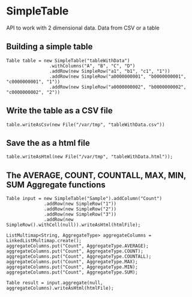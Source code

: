 # SimpleTable
API to work with 2 dimensional data. Data from CSV or a table

## Building a simple table
  ```
  Table table = new SimpleTable("tableWithData")
                  .withColumns("A", "B", "C", "D")
                  .addRow(new SimpleRow("a1", "b1", "c1", "1"))
                  .addRow(new SimpleRow("a0000000001", "b0000000001", "c0000000001", "1"))
                  .addRow(new SimpleRow("a0000000002", "b0000000002", "c0000000002", "2"))
  ```
## Write the table as a CSV file
  ```
  table.writeAsCsv(new File("/var/tmp", "tableWithData.csv"))
  ```
## Save the as a html file
  ```
  table.writeAsHtml(new File("/var/tmp", "tableWithData.html"));
  ```
## The AVERAGE, COUNT, COUNTALL, MAX, MIN, SUM Aggregate functions
  ```
  Table input = new SimpleTable("Sample").addColumn("Count")
                .addRow(new SimpleRow("1"))
                .addRow(new SimpleRow("2"))
                .addRow(new SimpleRow("3"))
                .addRow(new SimpleRow().withCell(null)).writeAsHtml(htmlFile);

  ListMultimap<String, AggregateType> aggregateColumns = LinkedListMultimap.create();
  aggregateColumns.put("Count", AggregateType.AVERAGE);
  aggregateColumns.put("Count", AggregateType.COUNT);
  aggregateColumns.put("Count", AggregateType.COUNTALL);
  aggregateColumns.put("Count", AggregateType.MAX);
  aggregateColumns.put("Count", AggregateType.MIN);
  aggregateColumns.put("Count", AggregateType.SUM);

  Table result = input.aggregate(null, aggregateColumns).writeAsHtml(htmlFile);
  ```      

